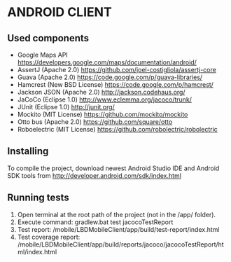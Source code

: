 ANDROID CLIENT
==========

Used components
-----------------
* Google Maps API https://developers.google.com/maps/documentation/android/
* AssertJ (Apache 2.0) https://github.com/joel-costigliola/assertj-core
* Guava (Apache 2.0) https://code.google.com/p/guava-libraries/
* Hamcrest (New BSD License) https://code.google.com/p/hamcrest/
* Jackson JSON (Apache 2.0) http://jackson.codehaus.org/
* JaCoCo (Eclipse 1.0) http://www.eclemma.org/jacoco/trunk/
* JUnit (Eclipse 1.0) http://junit.org/
* Mockito (MIT License) https://github.com/mockito/mockito
* Otto bus (Apache 2.0) https://github.com/square/otto
* Roboelectric (MIT License) https://github.com/robolectric/robolectric

Installing
-----------------
To compile the project, download newest Android Studio IDE and Android SDK tools from http://developer.android.com/sdk/index.html


Running tests
-----------------
1. Open terminal at the root path of the project (not in the /app/ folder).
2. Execute command: gradlew.bat test jacocoTestReport
3. Test report: /mobile/LBDMobileClient/app/build/test-report/index.html
4. Test coverage report: /mobile/LBDMobileClient/app/build/reports/jacoco/jacocoTestReport/html/index.html